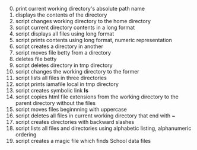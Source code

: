 00. print current working directory's absolute path name
01. displays the contents of the directory
02. script changes working directory to the home directory
03. script current directory contents in a long format
04. script displays all files using long format
05. script prints contents using long format, numeric representation
06. script creates a directory in another
07. script moves file betty from a directory
08. deletes file betty
09. script deletes directory in tmp directory
10. script changes the working directory to the former
11. script lists all files in three directories
12. script prints iamafile local in tmp directory
13. script creates symbolic link __ls__
14. script copies html file extensions from the working directory to the parent directory without the files
15. script moves files beginnning with uppercase
16. script deletes all files in current working directory that end with ~
17. script creates directories with backward slashes
18. script lists all files and directories using alphabetic listing, alphanumeric ordering
19. script creates a magic file which finds School data files
